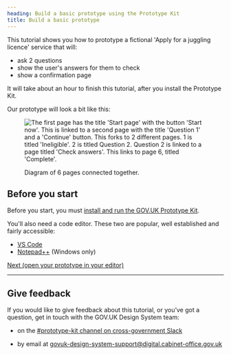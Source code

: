 ```yaml
---
heading: Build a basic prototype using the Prototype Kit
title: Build a basic prototype
---
```


This tutorial shows you how to prototype a fictional 'Apply for a juggling licence' service that will:

- ask 2 questions
- show the user's answers for them to check
- show a confirmation page

It will take about an hour to finish this tutorial, after you install the Prototype Kit.

Our prototype will look a bit like this:

<figure>

![The first page has the title 'Start page' with the button 'Start now'. This is linked to a second page with the title 'Question 1' and a 'Continue' button. This forks to 2 different pages. 1 is titled 'Ineligible'. 2 is titled Question 2. Question 2 is linked to a page titled 'Check answers'. This links to page 6, titled 'Complete'.](/public/docs/v12/images/docs/tutorial-overview.png)

<figcaption class="govuk-body">Diagram of 6 pages connected together.</figcaption>
</figure>

## Before you start

Before you start, you must [install and run the GOV.UK Prototype Kit](/docs/install/introduction).

You'll also need a code editor. These two are popular, well established and fairly accessible:

 - [VS Code](https://code.visualstudio.com)
 - [Notepad++](https://notepad-plus-plus.org) (Windows only)

[Next (open your prototype in your editor)](open-prototype-in-editor)

<hr>

## Give feedback

If you would like to give feedback about this tutorial, or you’ve got a question, get in touch with the GOV.UK Design System team:

- on the <a class="govuk-link" href="https://ukgovernmentdigital.slack.com/app_redirect?channel=prototype-kit" data-hsupport="slack">#prototype-kit channel on cross-government Slack</a>

- by email at <a class="govuk-link" href="mailto:govuk-design-system-support@digital.cabinet-office.gov.uk" data-hsupport="email">govuk-design-system-support@digital.cabinet-office.gov.uk</a>
